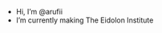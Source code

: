 -  Hi, I’m @arufii
-  I’m currently making The Eidolon Institute

<!---
arufii/arufii is a ✨ special ✨ repository because its `README.md` (this file) appears on your GitHub profile.
You can click the Preview link to take a look at your changes.
--->
